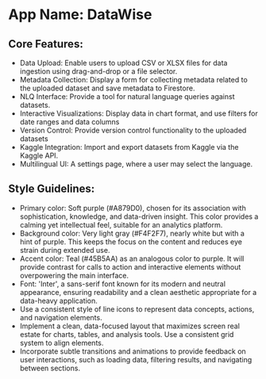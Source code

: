 # **App Name**: DataWise

## Core Features:

- Data Upload: Enable users to upload CSV or XLSX files for data ingestion using drag-and-drop or a file selector.
- Metadata Collection: Display a form for collecting metadata related to the uploaded dataset and save metadata to Firestore.
- NLQ Interface: Provide a tool for natural language queries against datasets.
- Interactive Visualizations: Display data in chart format, and use filters for date ranges and data columns
- Version Control: Provide version control functionality to the uploaded datasets
- Kaggle Integration: Import and export datasets from Kaggle via the Kaggle API.
- Multilingual UI: A settings page, where a user may select the language.

## Style Guidelines:

- Primary color: Soft purple (#A879D0), chosen for its association with sophistication, knowledge, and data-driven insight. This color provides a calming yet intellectual feel, suitable for an analytics platform.
- Background color: Very light gray (#F4F2F7), nearly white but with a hint of purple.  This keeps the focus on the content and reduces eye strain during extended use.
- Accent color: Teal (#45B5AA) as an analogous color to purple. It will provide contrast for calls to action and interactive elements without overpowering the main interface.
- Font: 'Inter', a sans-serif font known for its modern and neutral appearance, ensuring readability and a clean aesthetic appropriate for a data-heavy application.
- Use a consistent style of line icons to represent data concepts, actions, and navigation elements.
- Implement a clean, data-focused layout that maximizes screen real estate for charts, tables, and analysis tools. Use a consistent grid system to align elements.
- Incorporate subtle transitions and animations to provide feedback on user interactions, such as loading data, filtering results, and navigating between sections.